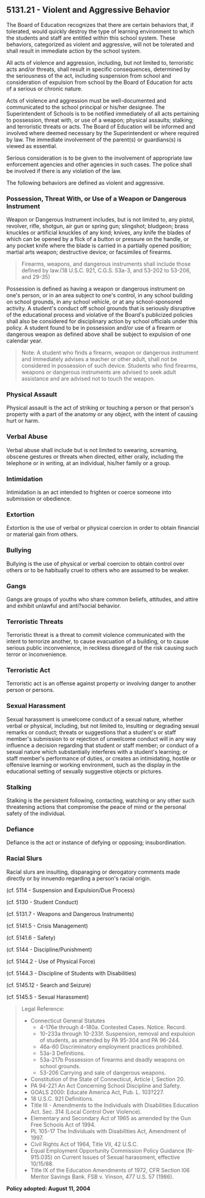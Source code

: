 ## 5131.21 - Violent and Aggressive Behavior

The Board of Education recognizes that there are certain behaviors that, if tolerated, would quickly destroy the type of learning environment to which the students and staff are entitled within this school system. These behaviors, categorized as violent and aggressive, will not be tolerated and shall result in immediate action by the school system.

All acts of violence and aggression, including, but not limited to, terroristic acts and/or threats, shall result in specific consequences, determined by the seriousness of the act, including suspension from school and consideration of expulsion from school by the Board of Education for acts of a serious or chronic nature.

Acts of violence and aggression must be well-documented and communicated to the school principal or his/her designee. The Superintendent of Schools is to be notified immediately of all acts pertaining to possession, threat with, or use of a weapon; physical assaults; stalking; and terroristic threats or acts. The Board of Education will be informed and involved where deemed necessary by the Superintendent or where required by law. The immediate involvement of the parent(s) or guardians(s) is viewed as essential.

Serious consideration is to be given to the involvement of appropriate law enforcement agencies and other agencies in such cases. The police shall be involved if there is any violation of the law.

The following behaviors are defined as violent and aggressive.

### Possession, Threat With, or Use of a Weapon or Dangerous Instrument

Weapon or Dangerous Instrument includes, but is not limited to, any pistol, revolver, rifle, shotgun, air gun or spring gun; slingshot; bludgeon; brass knuckles or artificial knuckles of any kind; knives, any knife the blades of which can be opened by a flick of a button or pressure on the handle, or any pocket knife where the blade is carried in a partially opened position; martial arts weapon; destructive device; or facsimiles of firearms.

> Firearms, weapons, and dangerous instruments shall include those defined by law.(18 U.S.C. 921, C.G.S. 53a-3, and 53-202 to 53-206, and 29-35)

Possession is defined as having a weapon or dangerous instrument on one's person, or in an area subject to one's control, in any school building on school grounds, in any school vehicle, or at any school-sponsored activity. A student's conduct off school grounds that is seriously disruptive of the educational process and violative of the Board's publicized policies shall also be considered for disciplinary action by school officials under this policy. A student found to be in possession and/or use of a firearm or dangerous weapon as defined above shall be subject to expulsion of one calendar year.

> Note:  A student who finds a firearm, weapon or dangerous instrument and immediately advises a teacher or other adult, shall not be considered in possession of such device. Students who find firearms, weapons or dangerous instruments are advised to seek adult assistance and are advised not to touch the weapon.

### Physical Assault

Physical assault is the act of striking or touching a person or that person's property with a part of the anatomy or any object, with the intent of causing hurt or harm.

### Verbal Abuse

Verbal abuse shall include but is not limited to swearing, screaming, obscene gestures or threats when directed, either orally, including the telephone or in writing, at an individual, his/her family or a group.

### Intimidation

Intimidation is an act intended to frighten or coerce someone into submission or obedience.

### Extortion

Extortion is the use of verbal or physical coercion in order to obtain financial or material gain from others.

### Bullying

Bullying is the use of physical or verbal coercion to obtain control over others or to be habitually cruel to others who are assumed to be weaker.

### Gangs

Gangs are groups of youths who share common beliefs, attitudes, and attire and exhibit unlawful and anti?social behavior.

### Terroristic Threats

Terroristic threat is a threat to commit violence communicated with the intent to terrorize another, to cause evacuation of a building, or to cause serious public inconvenience, in reckless disregard of the risk causing such terror or inconvenience.

### Terroristic Act

Terroristic act is an offense against property or involving danger to another person or persons.

### Sexual Harassment

Sexual harassment is unwelcome conduct of a sexual nature, whether verbal or physical, including, but not limited to, insulting or degrading sexual remarks or conduct; threats or suggestions that a student's or staff member's submission to or rejection of unwelcome conduct will in any way influence a decision regarding that student or staff member; or conduct of a sexual nature which substantially interferes with a student's learning; or staff member's performance of duties, or creates an intimidating, hostile or offensive learning or working environment, such as the display in the educational setting of sexually suggestive objects or pictures.

### Stalking

Stalking is the persistent following, contacting, watching or any other such threatening actions that compromise the peace of mind or the personal safety of the individual.

### Defiance

Defiance is the act or instance of defying or opposing; insubordination.

### Racial Slurs

Racial slurs are insulting, disparaging or derogatory comments made directly or by innuendo regarding a person's racial origin.

(cf. 5114 - Suspension and Expulsion/Due Process)

(cf. 5130 - Student Conduct)

(cf. 5131.7 - Weapons and Dangerous Instruments)

(cf. 5141.5 - Crisis Management)

(cf. 5141.6 - Safety)

(cf. 5144 - Discipline/Punishment)

(cf. 5144.2 - Use of Physical Force)

(cf. 5144.3 - Discipline of Students with Disabilities)

(cf. 5145.12 - Search and Seizure)

(cf. 5145.5 - Sexual Harassment)

> Legal Reference: 
> 
> * Connecticut General Statutes
>   * 4-176e through 4-180a. Contested Cases. Notice. Record.
>   * 10-233a through 10-233f. Suspension, removal and expulsion of students, as amended by PA 95-304 and PA 96-244.
>   * 46a-60 Discriminatory employment practices prohibited.
>   * 53a-3 Definitions.
>   * 53a-217b Possession of firearms and deadly weapons on school grounds.
>   * 53-206 Carrying and sale of dangerous weapons.
> * Constitution of the State of Connecticut, Article I, Section 20.
> * PA 94-221 An Act Concerning School Discipline and Safety.
> * GOALS 2000: Educate America Act, Pub. L. 103?227.
> * 18 U.S.C. 921 Definitions.
> * Title III - Amendments to the Individuals with Disabilities Education Act. Sec. 314 (Local Control Over Violence).
> * Elementary and Secondary Act of 1965 as amended by the Gun Free Schools Act of 1994.
> * PL 105-17 The Individuals with Disabilities Act, Amendment of 1997.
> * Civil Rights Act of 1964, Title VII, 42 U.S.C.
> * Equal Employment Opportunity Commission Policy Guidance (N-915.035) on Current Issues of Sexual harassment, effective 10/15/88.
> * Title IX of the Education Amendments of 1972, CFR Section l06 Meritor Savings Bank. FSB v. Vinson, 477 U.S. 57 (1986).

**Policy adopted:   August 11, 2004**


